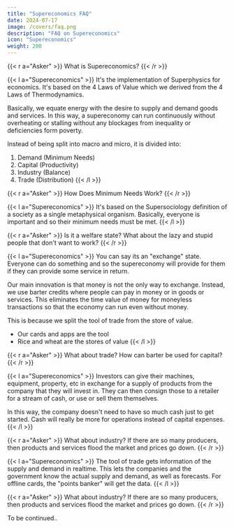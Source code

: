 ```yaml
---
title: "Supereconomics FAQ"
date: 2024-07-17
image: /covers/faq.png
description: "FAQ on Supereconomics"
icon: "Supereconomics"
weight: 200
---
```


{{< r a="Asker" >}}
What is Supereconomics?
{{< /r >}}

<!-- - Socrates' True Nature and Law of Social Cycles
- Adam Smith's Wealth of Nations which is derived from David Hume's Labour Theory of Value
- Vedic Varnashrama system -->
{{< l a="Supereconomics" >}}
It's the implementation of Superphysics for economics. It's based on the 4 Laws of Value which we derived from the 4 Laws of Thermodynamics. 

Basically, we equate energy with the desire to supply and demand goods and services. In this way, a supereconomy can run continuously without overheating or stalling without any blockages from inequality or deficiencies form poverty.

Instead of being split into macro and micro, it is divided into:
1. Demand (Minimum Needs)
2. Capital (Productivity)
3. Industry (Balance)
4. Trade (Distribution)
{{< /l >}}

<!--  unified under the 4 Supersociology classes of Worker, Warrior, Thinker, Trader, as the division of labor The goal of Supereconomics is to harmonize the supply with demand in real time globally so that the problems of lack can be made obsolete. This can be only made possible if the wave-nature of societies is understood -->

{{< r a="Asker" >}}
How Does Minimum Needs Work?
{{< /r >}}

{{< l a="Supereconomics" >}}
It's based on the Supersociology definition of a society as a single metaphysical organism. Basically, everyone is important and so their minimum needs must be met. 
{{< /l >}}

{{< r a="Asker" >}}
Is it a welfare state? What about the lazy and stupid people that don't want to work? 
{{< /r >}}

{{< l a="Supereconomics" >}}
You can say its an "exchange" state. Everyone can do something and so the supereconomy will provide for them if they can provide some service in return. 

Our main innovation is that money is not the only way to exchange. Instead, we use barter credits where people can pay in money or in goods or services. This eliminates the time value of money for moneyless transactions so that the economy can run even without money. 

This is because we split the tool of trade from the store of value. 
- Our cards and apps are the tool
- Rice and wheat are the stores of value
{{< /l >}}

<!-- The 4 Classes is useful in classifying the kinds of labor in a society which needs a balance:
- Workers: These actually create goods and services, including factories, farms, fisheries, mining, etc
- Warriors: These are the government, military, police, security, and leaders
- Thinkers: These are the education sector, research, religions, authors, media, experts
- Traders: These are the businessmen, logistics, finance, retail, wholesale

Taxation becomes fairer and more effective because taxes are based on the kind of labor. The government can then adjust the labor of society instead of having an income tax that only distinguishes on income bracket.  -->
<!-- It's based on cause, as one's dharma, instead of effect, or money and profits. What's dharma? Isn't that a religious thing? Dharma is the inherent, metaphysical nature of an identity. 

In economics, this means that you do what you were meant to do in this life. By focusing on what you were meant to do then you get revenue from society from the benefits that it gets from everyone doing what they were meant to do. No the system will tax the kinds of products that they make. This is already done by excise taxes for example. Can you give an example? How can you help me know what I'm supposed to do? -->


{{< r a="Asker" >}}
What about trade? How can barter be used for capital?
{{< /r >}}

{{< l a="Supereconomics" >}}
Investors can give their machines, equipment, property, etc in exchange for a supply of products from the company that they will invest in. They can then consign those to a retailer for a stream of cash, or use or sell them themselves. 

In this way, the company doesn't need to have so much cash just to get started. Cash will really be more for operations instead of capital expenses.
{{< /l >}}

{{< r a="Asker" >}}
What about industry? If there are so many producers, then products and services flood the market and prices go down. 
{{< /r >}}

<!-- By knowing what you like to do, what subjects you exel in, what your family does, what your vision for yourself is, etc. 

The job of the supereconomic system is to use the visible hand so that the invisible hand (Tao) can flow and work naturally to maintain and improve society. In the economic system, we can get filthy rich and have a lot of nice things. How can your system be better? -->

{{< l a="Supereconomics" >}}
The tool of trade gets information of the supply and demand in realtime. This lets the companies and the government know the actual supply and demand, as well as forecasts. For offline cards, the "points banker" will get the data. 
{{< /l >}}

{{< r a="Asker" >}}
What about industry? If there are so many producers, then products and services flood the market and prices go down. 
{{< /r >}}


To be continued..